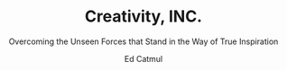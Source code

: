 ---
title: Creativity, INC.
subtitle: Overcoming the Unseen Forces that Stand in the Way of True Inspiration
author: Ed Catmul
status: read
progress: 100
book_link: http://www.creativityincbook.com/
aria_identifier: creativity
year: 2017
---